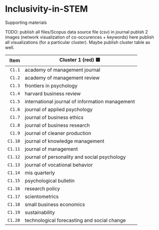 # Inclusivity-in-STEM
Supporting materials

TODO: 
publish all files/Scopus data source file (csv)
in journal publsh 2 images (network visualization of co-occurences + keywords)
  here publish all visualizations (for a particular cluster). Maybe publish cluster table as well. 

| Item | Cluster 1 (red) 🟥 |
|   ---: | --- |
| `C1.1` | academy of management journal|
| `C1.2` | academy of management review |
| `C1.3` |frontiers in psychology|
| `C1.4` |harvard business review|
| `C1.5` |international journal of information management|
| `C1.6` |journal of applied psychology|
| `C1.7` |journal of business ethics|
| `C1.8` |journal of business research|
| `C1.9` |journal of cleaner production|
| `C1.10` |journal of knowledge management|
| `C1.11` |journal of management|
| `C1.12` |journal of personality and social psychology|
| `C1.13` |journal of vocational behavior|
| `C1.14` |mis quarterly|
| `C1.15` |psychological bulletin|
| `C1.16` |research policy|
| `C1.17` |scientometrics|
| `C1.18` |small business economics|
| `C1.19` |sustainability|
| `C1.20` |technological forecasting and social change|
